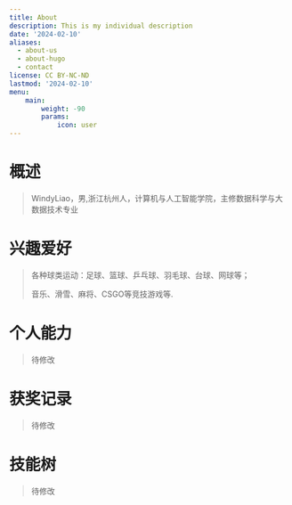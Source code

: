 ```yaml
---
title: About
description: This is my individual description
date: '2024-02-10'
aliases:
  - about-us
  - about-hugo
  - contact
license: CC BY-NC-ND
lastmod: '2024-02-10'
menu:
    main: 
        weight: -90
        params:
            icon: user
---
```


# 概述

> WindyLiao，男,浙江杭州人，计算机与人工智能学院，主修数据科学与大数据技术专业

# 兴趣爱好

> 各种球类运动：足球、篮球、乒乓球、羽毛球、台球、网球等；
>
> 音乐、滑雪、麻将、CSGO等竞技游戏等.

# 个人能力

> 待修改

#  获奖记录

> 待修改

# 技能树

> 待修改
